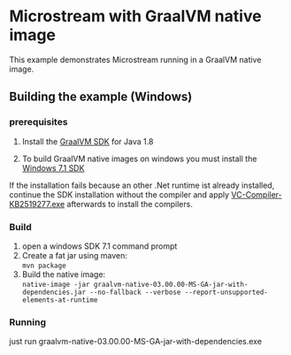# Microstream with GraalVM native image
This example demonstrates Microstream running in a GraalVM native image.

## Building the example (Windows)
### prerequisites

1. Install the [GraalVM SDK](https://www.graalvm.org/downloads/) for Java 1.8

2. To build GraalVM native images on windows you must install the [Windows 7.1 SDK ](https://www.microsoft.com/en-us/download/details.aspx?id=8442)

If the installation fails because an other .Net runtime ist already installed, continue the SDK installation without the compiler and apply [VC-Compiler-KB2519277.exe](https://www.microsoft.com/de-de/download/details.aspx?id=4422) afterwards to install the compilers.

### Build
1. open a windows SDK 7.1 command prompt
2. Create a fat jar using maven:  
`mvn package`
3. Build the native image:  
`native-image -jar graalvm-native-03.00.00-MS-GA-jar-with-dependencies.jar --no-fallback --verbose --report-unsupported-elements-at-runtime`

### Running
just run graalvm-native-03.00.00-MS-GA-jar-with-dependencies.exe


